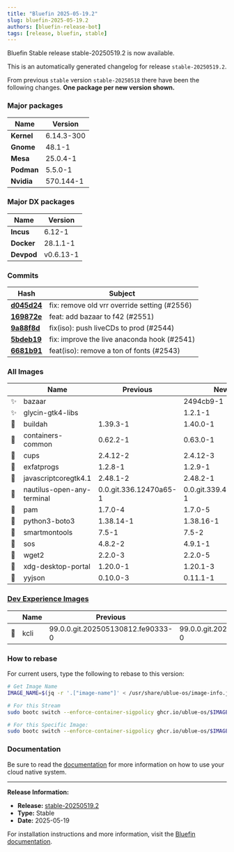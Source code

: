 ```yaml
---
title: "Bluefin 2025-05-19.2"
slug: bluefin-2025-05-19.2
authors: [bluefin-release-bot]
tags: [release, bluefin, stable]
---
```


Bluefin Stable release stable-20250519.2 is now available.


This is an automatically generated changelog for release `stable-20250519.2`.

From previous `stable` version `stable-20250518` there have been the following changes. **One package per new version shown.**

### Major packages

| Name       | Version    |
| ---------- | ---------- |
| **Kernel** | 6.14.3-300 |
| **Gnome**  | 48.1-1     |
| **Mesa**   | 25.0.4-1   |
| **Podman** | 5.5.0-1    |
| **Nvidia** | 570.144-1  |

### Major DX packages

| Name       | Version   |
| ---------- | --------- |
| **Incus**  | 6.12-1    |
| **Docker** | 28.1.1-1  |
| **Devpod** | v0.6.13-1 |

### Commits

| Hash                                                                                               | Subject                                      |
| -------------------------------------------------------------------------------------------------- | -------------------------------------------- |
| **[d045d24](https://github.com/ublue-os/bluefin/commit/d045d24ddd2e483e0ad80f31becf597ae4012433)** | fix: remove old vrr override setting (#2556) |
| **[169872e](https://github.com/ublue-os/bluefin/commit/169872efa70c1e574905abcdb23f9a6935faae7a)** | feat: add bazaar to f42 (#2551)              |
| **[9a88f8d](https://github.com/ublue-os/bluefin/commit/9a88f8d62bcf7551a95515214781449bfabf5c83)** | fix(iso): push liveCDs to prod (#2544)       |
| **[5bdeb19](https://github.com/ublue-os/bluefin/commit/5bdeb19ad245440f1e60f355c5854c1d35a966ed)** | fix: improve the live anaconda hook (#2541)  |
| **[6681b91](https://github.com/ublue-os/bluefin/commit/6681b91d6938be2a19b13793cd2aa46a096916ce)** | feat(iso): remove a ton of fonts (#2543)     |

### All Images

|     | Name                       | Previous               | New                    |
| --- | -------------------------- | ---------------------- | ---------------------- |
| ✨  | bazaar                     |                        | 2494cb9-1              |
| ✨  | glycin-gtk4-libs           |                        | 1.2.1-1                |
| 🔄  | buildah                    | 1.39.3-1               | 1.40.0-1               |
| 🔄  | containers-common          | 0.62.2-1               | 0.63.0-1               |
| 🔄  | cups                       | 2.4.12-2               | 2.4.12-3               |
| 🔄  | exfatprogs                 | 1.2.8-1                | 1.2.9-1                |
| 🔄  | javascriptcoregtk4.1       | 2.48.1-2               | 2.48.2-1               |
| 🔄  | nautilus-open-any-terminal | 0.0.git.336.12470a65-1 | 0.0.git.339.47f12cbc-1 |
| 🔄  | pam                        | 1.7.0-4                | 1.7.0-5                |
| 🔄  | python3-boto3              | 1.38.14-1              | 1.38.16-1              |
| 🔄  | smartmontools              | 7.5-1                  | 7.5-2                  |
| 🔄  | sos                        | 4.8.2-2                | 4.9.1-1                |
| 🔄  | wget2                      | 2.2.0-3                | 2.2.0-5                |
| 🔄  | xdg-desktop-portal         | 1.20.0-1               | 1.20.1-3               |
| 🔄  | yyjson                     | 0.10.0-3               | 0.11.1-1               |

### [Dev Experience Images](https://docs.projectbluefin.io/bluefin-dx)

|     | Name | Previous                          | New                               |
| --- | ---- | --------------------------------- | --------------------------------- |
| 🔄  | kcli | 99.0.0.git.202505130812.fe90333-0 | 99.0.0.git.202505191521.adfefd0-0 |

### How to rebase

For current users, type the following to rebase to this version:

```bash
# Get Image Name
IMAGE_NAME=$(jq -r '.["image-name"]' < /usr/share/ublue-os/image-info.json)

# For this Stream
sudo bootc switch --enforce-container-sigpolicy ghcr.io/ublue-os/$IMAGE_NAME:stable

# For this Specific Image:
sudo bootc switch --enforce-container-sigpolicy ghcr.io/ublue-os/$IMAGE_NAME:stable-20250519.2
```

### Documentation

Be sure to read the [documentation](https://docs.projectbluefin.io/) for more information
on how to use your cloud native system.

---

**Release Information:**

- **Release:** [stable-20250519.2](https://github.com/ublue-os/bluefin/releases/tag/stable-20250519.2)
- **Type:** Stable
- **Date:** 2025-05-19

For installation instructions and more information, visit the [Bluefin documentation](https://docs.projectbluefin.io/).
